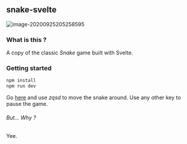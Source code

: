 ## snake-svelte

![image-20200925205258595](/home/tsepton/Desktop/snake-js/preview.png)

### What is this ?

A copy of the classic *Snake* game built with Svelte.

### Getting started

```bash
npm install
npm run dev
```
Go [here](http://localhost:5000) and use *zqsd* to move the snake around. Use any other key to pause the game.





###### But... Why ?

Yee.